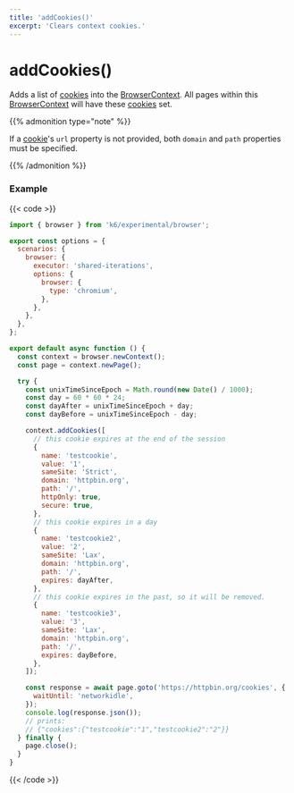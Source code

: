 ```yaml
---
title: 'addCookies()'
excerpt: 'Clears context cookies.'
---
```


# addCookies()

Adds a list of [cookies](/javascript-api/k6-experimental/browser/browsercontext/cookie) into the [BrowserContext](/javascript-api/k6-experimental/browser/browsercontext/cookie). All pages within this [BrowserContext](/javascript-api/k6-experimental/browser/browsercontext/cookie) will have these [cookies](/javascript-api/k6-experimental/browser/browsercontext/cookie) set.

{{% admonition type="note" %}}

If a [cookie](/javascript-api/k6-experimental/browser/browsercontext/cookie)'s `url` property is not provided, both `domain` and `path` properties must be specified.

 {{% /admonition %}}

### Example

{{< code >}}

```javascript
import { browser } from 'k6/experimental/browser';

export const options = {
  scenarios: {
    browser: {
      executor: 'shared-iterations',
      options: {
        browser: {
          type: 'chromium',
        },
      },
    },
  },
};

export default async function () {
  const context = browser.newContext();
  const page = context.newPage();

  try {
    const unixTimeSinceEpoch = Math.round(new Date() / 1000);
    const day = 60 * 60 * 24;
    const dayAfter = unixTimeSinceEpoch + day;
    const dayBefore = unixTimeSinceEpoch - day;

    context.addCookies([
      // this cookie expires at the end of the session
      {
        name: 'testcookie',
        value: '1',
        sameSite: 'Strict',
        domain: 'httpbin.org',
        path: '/',
        httpOnly: true,
        secure: true,
      },
      // this cookie expires in a day
      {
        name: 'testcookie2',
        value: '2',
        sameSite: 'Lax',
        domain: 'httpbin.org',
        path: '/',
        expires: dayAfter,
      },
      // this cookie expires in the past, so it will be removed.
      {
        name: 'testcookie3',
        value: '3',
        sameSite: 'Lax',
        domain: 'httpbin.org',
        path: '/',
        expires: dayBefore,
      },
    ]);

    const response = await page.goto('https://httpbin.org/cookies', {
      waitUntil: 'networkidle',
    });
    console.log(response.json());
    // prints:
    // {"cookies":{"testcookie":"1","testcookie2":"2"}}
  } finally {
    page.close();
  }
}
```

{{< /code >}}
